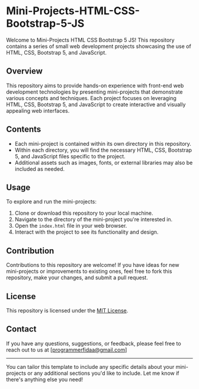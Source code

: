 # Mini-Projects-HTML-CSS-Bootstrap-5-JS

Welcome to Mini-Projects HTML CSS Bootstrap 5 JS! This repository contains a series of small web development projects showcasing the use of HTML, CSS, Bootstrap 5, and JavaScript.

## Overview

This repository aims to provide hands-on experience with front-end web development technologies by presenting mini-projects that demonstrate various concepts and techniques. Each project focuses on leveraging HTML, CSS, Bootstrap 5, and JavaScript to create interactive and visually appealing web interfaces.

## Contents

- Each mini-project is contained within its own directory in this repository.
- Within each directory, you will find the necessary HTML, CSS, Bootstrap 5, and JavaScript files specific to the project.
- Additional assets such as images, fonts, or external libraries may also be included as needed.

## Usage

To explore and run the mini-projects:

1. Clone or download this repository to your local machine.
2. Navigate to the directory of the mini-project you're interested in.
3. Open the `index.html` file in your web browser.
4. Interact with the project to see its functionality and design.

## Contribution

Contributions to this repository are welcome! If you have ideas for new mini-projects or improvements to existing ones, feel free to fork this repository, make your changes, and submit a pull request.

## License

This repository is licensed under the [MIT License](LICENSE).

## Contact

If you have any questions, suggestions, or feedback, please feel free to reach out to us at [programmerfidaa@gmail.com]

---

You can tailor this template to include any specific details about your mini-projects or any additional sections you'd like to include. Let me know if there's anything else you need!
